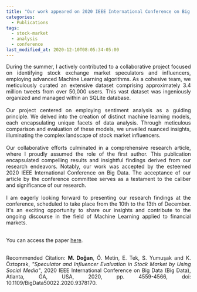 ```yaml
---
title: "Our work appeared on 2020 IEEE International Conference on Big Data"
categories:
  - Publications
tags:
  - stock-market
  - analysis
  - conference
last_modified_at: 2020-12-10T08:05:34-05:00
---
```

<div style="text-align: justify;">
During the summer, I actively contributed to a collaborative project focused on identifying stock exchange market speculators and influencers, employing advanced Machine Learning algorithms. As a cohesive team, we meticulously curated an extensive dataset comprising approximately 3.4 million tweets from over 50,000 users. This vast dataset was ingeniously organized and managed within an SQLite database.
</div>

<br>

<div style="text-align: justify;">
Our project centered on employing sentiment analysis as a guiding principle. We delved into the creation of distinct machine learning models, each encapsulating unique facets of data analysis. Through meticulous comparison and evaluation of these models, we unveiled nuanced insights, illuminating the complex landscape of stock market influencers.
</div>

<br>

<div style="text-align: justify;">
Our collaborative efforts culminated in a comprehensive research article, where I proudly assumed the role of the first author. This publication encapsulated compelling results and insightful findings derived from our research endeavors. Notably, our work was accepted by the esteemed 2020 IEEE International Conference on Big Data. The acceptance of our article by the conference committee serves as a testament to the caliber and significance of our research.
</div>

<br>

<div style="text-align: justify;">
I am eagerly looking forward to presenting our research findings at the conference, scheduled to take place from the 10th to the 13th of December. It's an exciting opportunity to share our insights and contribute to the ongoing discourse in the field of Machine Learning applied to financial markets.
</div>

<br>

You can access the paper [here](https://ieeexplore.ieee.org/document/9378170).

<br>

<div style="text-align: justify;">
Recommended Citation: <strong>M. Doğan</strong>, Ö. Metin, E. Tek, S. Yumuşak and K. Öztoprak, 
      <em>"Speculator and Influencer Evaluation in Stock Market by Using Social Media"</em>, 2020 IEEE International Conference on Big Data (Big Data), Atlanta, GA, USA, 2020, pp. 4559-4566, doi: 10.1109/BigData50022.2020.9378170.
</div>